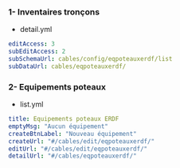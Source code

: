 
### 1- Inventaires tronçons

- detail.yml
```yaml
editAccess: 3
subEditAccess: 2
subSchemaUrl: cables/config/eqpoteauxerdf/list 
subDataUrl: cables/eqpoteauxerdf/ 
```

### 2- Equipements poteaux 
- list.yml
```yaml
title: Equipements poteaux ERDF
emptyMsg: "Aucun équipement"
createBtnLabel: "Nouveau équipement"
createUrl: "#/cables/edit/eqpoteauxerdf/"
editUrl: "#/cables/edit/eqpoteauxerdf/"
detailUrl: "#/cables/eqpoteauxerdf/"
```


